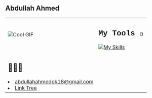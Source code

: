## Abdullah Ahmed 
<table>
  <tr>
    <td><img src="https://media.tenor.com/_VcD3-ShQlgAAAAi/space-planet.gif" alt="Cool GIF"></td>
    <td>
      <h2 style="font-family: 'Courier New', monospace">My Tools 🔨</h2>
      <a href="https://skillicons.dev">
        <img src="https://skillicons.dev/icons?i=java,html,css,js,python,opencv,pytorch,discord,notion,unity,blender,react,flutter,dart,npm&perline=5" alt="My Skills">
      </a>
    <tr>
    <td>
      <h2>🤖🦾🚀</h2>
      <li><a href="mailto:abdullahahmedpk18@gmail.com">abdullahahmedpk18@gmail.com</a></li>
      <li><a href="https://linktr.ee/abdulahmd">Link Tree</a></li>
    </td>
  </tr>
    </td>
  </tr>
</table>
